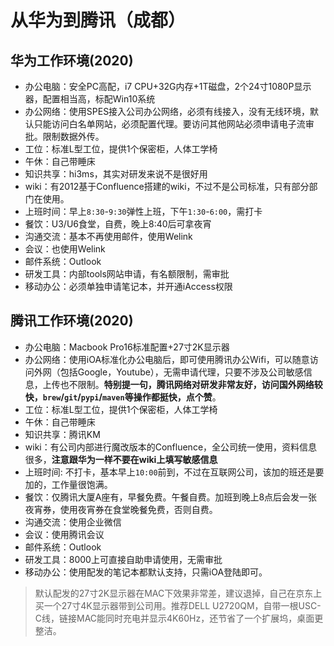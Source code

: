 # 从华为到腾讯（成都）

## 华为工作环境(2020)

- 办公电脑：安全PC高配，i7 CPU+32G内存+1T磁盘，2个24寸1080P显示器，配置相当高，标配Win10系统
- 办公网络：使用SPES接入公司办公网络，必须有线接入，没有无线环境，默认只能访问白名单网站，必须配置代理。要访问其他网站必须申请电子流审批。限制数据外传。
- 工位：标准L型工位，提供1个保密柜，人体工学椅
- 午休：自己带睡床
- 知识共享：hi3ms，其实对研发来说不是很好用
- wiki：有2012基于Confluence搭建的wiki，不过不是公司标准，只有部分部门在使用。
- 上班时间：早上`8:30`-`9:30`弹性上班，下午`1:30`-`6:00`，需打卡
- 餐饮：U3/U6食堂，自费，晚上8:40后可拿夜宵
- 沟通交流：基本不再使用邮件，使用Welink
- 会议：也使用Welink
- 邮件系统：Outlook
- 研发工具：内部tools网站申请，有名额限制，需审批
- 移动办公：必须单独申请笔记本，并开通iAccess权限


## 腾讯工作环境(2020)

- 办公电脑：Macbook Pro16标准配置+27寸2K显示器
- 办公网络：使用iOA标准化办公电脑后，即可使用腾讯办公Wifi，可以随意访问外网（包括Google，Youtube），无需申请代理，只要不涉及公司敏感信息，上传也不限制。**特别提一句，腾讯网络对研发非常友好，访问国外网络较快，`brew`/`git`/`pypi`/`maven`等操作都挺快，点个赞**。
- 工位：标准L型工位，提供1个保密柜，人体工学椅
- 午休：自己带睡床
- 知识共享：腾讯KM
- wiki：有公司内部进行魔改版本的Confluence，全公司统一使用，资料信息很多，**注意跟华为一样不要在wiki上填写敏感信息**
- 上班时间: 不打卡，基本早上`10:00`前到，不过在互联网公司，该加的班还是要加的，工作量很饱满。
- 餐饮：仅腾讯大厦A座有，早餐免费。午餐自费。加班到晚上8点后会发一张夜宵券，使用夜宵券在食堂晚餐免费，否则自费。
- 沟通交流：使用企业微信
- 会议：使用腾讯会议
- 邮件系统：Outlook
- 研发工具：8000上可直接自助申请使用，无需审批
- 移动办公：使用配发的笔记本都默认支持，只需iOA登陆即可。


> 默认配发的27寸2K显示器在MAC下效果非常差，建议退掉，自己在京东上买一个27寸4K显示器带到公司用。推荐DELL U2720QM，自带一根USC-C线，链接MAC能同时充电并显示4K60Hz，还节省了一个扩展坞，桌面更整洁。